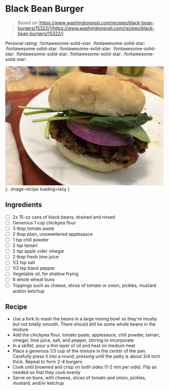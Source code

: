 # Black Bean Burger

> Based on [https://www.washingtonpost.com/recipes/black-bean-burgers/15322/](https://www.washingtonpost.com/recipes/black-bean-burgers/15322/)

<!-- {cts} rating=5; (User can specify rating on scale of 1-5) -->
Personal rating: :fontawesome-solid-star: :fontawesome-solid-star: :fontawesome-solid-star: :fontawesome-solid-star: :fontawesome-solid-star: :fontawesome-solid-star: :fontawesome-solid-star: :fontawesome-solid-star:
<!-- {cte} -->

<!-- {cts} name_image=black_bean_burger.jpeg; (User can specify image name) -->
![black_bean_burger.jpeg](./black_bean_burger.jpeg){: .image-recipe loading=lazy }
<!-- {cte} -->

## Ingredients

* [ ] 2x 15-oz cans of black beans, drained and rinsed
* [ ] Generous 1 cup chickpea flour
* [ ] 3 tbsp tomato paste
* [ ] 2 tbsp plain, unsweetened applesauce
* [ ] 1 tsp chili powder
* [ ] 2 tsp tamari
* [ ] 2 tsp apple cider vinegar
* [ ] 2 tbsp fresh lime juice
* [ ] 1/2 tsp salt
* [ ] 1/2 tsp black pepper
* [ ] Vegetable oil, for shallow frying
* [ ] 8 whole wheat buns
* [ ] Toppings such as cheese, slices of tomato or onion, pickles, mustard and/or ketchup

## Recipe

* Use a fork to mash the beans in a large mixing bowl so they're mushy but not totally smooth. There should still be some whole beans in the mixture
* Add the chickpea flour, tomato paste, applesauce, chili powder, tamari, vinegar, lime juice, salt, and pepper, stirring to incorporate
* In a skillet, pour a thin layer of oil and heat on medium heat
* Place a generous 1/3 cup of the mixture in the center of the pan. Carefully press it into a round, pressing until the patty is about 3/4 inch thick. Repeat to form 2-4 burgers
* Cook until browned and crisp on both sides (1-2 min per side). Flip as needed so that they cook evenly
* Serve on buns, with cheese, slices of tomato and onion, pickles, mustard, and/or ketchup
